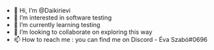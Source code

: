- 👋 Hi, I’m @Daikirievi
- 👀 I’m interested in software testing
- 🌱 I’m currently learning testing
- 💞️ I’m looking to collaborate on exploring this way
- 📫 How to reach me : you can find me on Discord - Éva Szabó#0696

<!---
Daikirievi/Daikirievi is a ✨ special ✨ repository because its `README.md` (this file) appears on your GitHub profile.
You can click the Preview link to take a look at your changes.
--->
